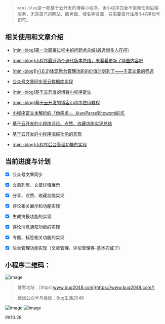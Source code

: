 > `mini-blog`是一款基于云开发的博客小程序，该小程序完全不依赖任何后端服务，无需自己的网站、服务器、域名等资源，只需要自行注册小程序账号即可。


## 相关使用和文章介绍

- [[mini-blog]第一次部署过程中的问题点总结(最近很多人在问)](https://mp.weixin.qq.com/s/GLNSHdWIowwdb5_GHPJkmg)

- [[mini-blog]小程序最近两个迭代版本总结，来看看更新了哪些内容吧](https://mp.weixin.qq.com/s/gmoHSnvw0E6Wld3PewDJNA)

- [[mini-blog][v1.6.0]体现后台管理功能的价值时刻到了——丰富文章的筛选](https://mp.weixin.qq.com/s/TDeBq9oDFxgEIB4vATM3nA)

- [公众号文章同步至云数据库实现](https://www.bug2048.com/wechat20190421/)

- [[mini-blog]基于云开发的博客小程序诞生](https://www.bug2048.com/wechat20190429/)

- [[mini-blog]基于云开发的博客小程序使用教程](https://www.bug2048.com/wechat20190505/)

- [小程序富文本解析的「伪需求」，从wxParse到towxml的坑](https://www.bug2048.com/wechat20190507/)

- [基于云开发的小程序评论、点赞、收藏功能实现总结](https://www.bug2048.com/wechat20190511/)

- [基于云开发的小程序海报功能的实现](https://www.bug2048.com/wechat20190512/)

- [[mini-blog]小程序后台管理功能的实现](https://mp.weixin.qq.com/s/0Wy0RMfsbsl1mpvxN8bPrg)


## 当前进度与计划

- [x]  公众号文章同步
- [x]  文章列表、文章详情展示
- [x]  分享、点赞、收藏功能实现
- [x]  评论相关展示和功能实现
- [x]  生成海报功能的实现
- [x]  评论消息通知功能的实现
- [x]  专题、标签相关功能的实现
- [x]  后台管理功能实现（文章管理、评论管理等-基本完成了)


## 小程序二维码：
![image](http://image.bug2048.com/gh_660886427113_344.jpg)


> 博客地址：[http//:www.bug2048.com](https://www.bug2048.com/) 

> 微信公众号与微信：Bug生活2048

![image](https://www.bug2048.com//content/images/2018/02/qrcode_for_gh_cac1ef8c9733_258.jpg)  ![image](http://image.bug2048.com/WechatIMG2.jpeg?imageView2/1/w/200/h/200/q/100)

##10.28

